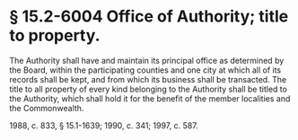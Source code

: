 # § 15.2-6004 Office of Authority; title to property.

<p>The Authority shall have and maintain its principal office as determined by the Board, within the participating counties and one city at which all of its records shall be kept, and from which its business shall be transacted. The title to all property of every kind belonging to the Authority shall be titled to the Authority, which shall hold it for the benefit of the member localities and the Commonwealth.</p><p>1988, c. 833, § 15.1-1639; 1990, c. 341; 1997, c. 587.</p>